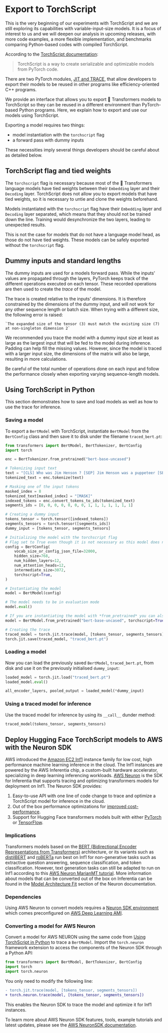 <!--Copyright 2022 The HuggingFace Team. All rights reserved.

Licensed under the Apache License, Version 2.0 (the "License"); you may not use this file except in compliance with
the License. You may obtain a copy of the License at

http://www.apache.org/licenses/LICENSE-2.0

Unless required by applicable law or agreed to in writing, software distributed under the License is distributed on
an "AS IS" BASIS, WITHOUT WARRANTIES OR CONDITIONS OF ANY KIND, either express or implied. See the License for the
specific language governing permissions and limitations under the License.

⚠️ Note that this file is in Markdown but contain specific syntax for our doc-builder (similar to MDX) that may not be
rendered properly in your Markdown viewer.

-->

# Export to TorchScript

<Tip>

This is the very beginning of our experiments with TorchScript and we are still
exploring its capabilities with variable-input-size models. It is a focus of interest to
us and we will deepen our analysis in upcoming releases, with more code examples, a more
flexible implementation, and benchmarks comparing Python-based codes with compiled
TorchScript.

</Tip>

According to the [TorchScript documentation](https://pytorch.org/docs/stable/jit.html):

> TorchScript is a way to create serializable and optimizable models from PyTorch code.

There are two PyTorch modules, [JIT and
TRACE](https://pytorch.org/docs/stable/jit.html), that allow developers to export their
models to be reused in other programs like efficiency-oriented C++ programs.

We provide an interface that allows you to export 🤗 Transformers models to TorchScript
so they can be reused in a different environment than PyTorch-based Python programs.
Here, we explain how to export and use our models using TorchScript.

Exporting a model requires two things:

- model instantiation with the `torchscript` flag
- a forward pass with dummy inputs

These necessities imply several things developers should be careful about as detailed
below.

## TorchScript flag and tied weights

The `torchscript` flag is necessary because most of the 🤗 Transformers language models
have tied weights between their `Embedding` layer and their `Decoding` layer.
TorchScript does not allow you to export models that have tied weights, so it is
necessary to untie and clone the weights beforehand.

Models instantiated with the `torchscript` flag have their `Embedding` layer and
`Decoding` layer separated, which means that they should not be trained down the line.
Training would desynchronize the two layers, leading to unexpected results.

This is not the case for models that do not have a language model head, as those do not
have tied weights. These models can be safely exported without the `torchscript` flag.

## Dummy inputs and standard lengths

The dummy inputs are used for a models forward pass. While the inputs' values are
propagated through the layers, PyTorch keeps track of the different operations executed
on each tensor. These recorded operations are then used to create the *trace* of the
model.

The trace is created relative to the inputs' dimensions. It is therefore constrained by
the dimensions of the dummy input, and will not work for any other sequence length or
batch size. When trying with a different size, the following error is raised:

```
`The expanded size of the tensor (3) must match the existing size (7) at non-singleton dimension 2`
```

We recommended you trace the model with a dummy input size at least as large as the
largest input that will be fed to the model during inference. Padding can help fill the
missing values. However, since the model is traced with a larger input size, the
dimensions of the matrix will also be large, resulting in more calculations.

Be careful of the total number of operations done on each input and follow the
performance closely when exporting varying sequence-length models.

## Using TorchScript in Python

This section demonstrates how to save and load models as well as how to use the trace
for inference.

### Saving a model

To export a `BertModel` with TorchScript, instantiate `BertModel` from the `BertConfig`
class and then save it to disk under the filename `traced_bert.pt`:

```python
from transformers import BertModel, BertTokenizer, BertConfig
import torch

enc = BertTokenizer.from_pretrained("bert-base-uncased")

# Tokenizing input text
text = "[CLS] Who was Jim Henson ? [SEP] Jim Henson was a puppeteer [SEP]"
tokenized_text = enc.tokenize(text)

# Masking one of the input tokens
masked_index = 8
tokenized_text[masked_index] = "[MASK]"
indexed_tokens = enc.convert_tokens_to_ids(tokenized_text)
segments_ids = [0, 0, 0, 0, 0, 0, 0, 1, 1, 1, 1, 1, 1, 1]

# Creating a dummy input
tokens_tensor = torch.tensor([indexed_tokens])
segments_tensors = torch.tensor([segments_ids])
dummy_input = [tokens_tensor, segments_tensors]

# Initializing the model with the torchscript flag
# Flag set to True even though it is not necessary as this model does not have an LM Head.
config = BertConfig(
    vocab_size_or_config_json_file=32000,
    hidden_size=768,
    num_hidden_layers=12,
    num_attention_heads=12,
    intermediate_size=3072,
    torchscript=True,
)

# Instantiating the model
model = BertModel(config)

# The model needs to be in evaluation mode
model.eval()

# If you are instantiating the model with *from_pretrained* you can also easily set the TorchScript flag
model = BertModel.from_pretrained("bert-base-uncased", torchscript=True)

# Creating the trace
traced_model = torch.jit.trace(model, [tokens_tensor, segments_tensors])
torch.jit.save(traced_model, "traced_bert.pt")
```

### Loading a model

Now you can load the previously saved `BertModel`, `traced_bert.pt`, from disk and use
it on the previously initialised `dummy_input`:

```python
loaded_model = torch.jit.load("traced_bert.pt")
loaded_model.eval()

all_encoder_layers, pooled_output = loaded_model(*dummy_input)
```

### Using a traced model for inference

Use the traced model for inference by using its `__call__` dunder method:

```python
traced_model(tokens_tensor, segments_tensors)
```

## Deploy Hugging Face TorchScript models to AWS with the Neuron SDK

AWS introduced the [Amazon EC2 Inf1](https://aws.amazon.com/ec2/instance-types/inf1/)
instance family for low cost, high performance machine learning inference in the cloud.
The Inf1 instances are powered by the AWS Inferentia chip, a custom-built hardware
accelerator, specializing in deep learning inferencing workloads. [AWS
Neuron](https://awsdocs-neuron.readthedocs-hosted.com/en/latest/#) is the SDK for
Inferentia that supports tracing and optimizing transformers models for deployment on
Inf1. The Neuron SDK provides:


1. Easy-to-use API with one line of code change to trace and optimize a TorchScript
   model for inference in the cloud.
2. Out of the box performance optimizations for [improved
   cost-performance](https://awsdocs-neuron.readthedocs-hosted.com/en/latest/neuron-guide/benchmark/>).
3. Support for Hugging Face transformers models built with either
   [PyTorch](https://awsdocs-neuron.readthedocs-hosted.com/en/latest/src/examples/pytorch/bert_tutorial/tutorial_pretrained_bert.html)
   or
   [TensorFlow](https://awsdocs-neuron.readthedocs-hosted.com/en/latest/src/examples/tensorflow/huggingface_bert/huggingface_bert.html).

### Implications

Transformers models based on the [BERT (Bidirectional Encoder Representations from
Transformers)](https://huggingface.co/docs/transformers/main/model_doc/bert)
architecture, or its variants such as
[distilBERT](https://huggingface.co/docs/transformers/main/model_doc/distilbert) and
[roBERTa](https://huggingface.co/docs/transformers/main/model_doc/roberta) run best on
Inf1 for non-generative tasks such as extractive question answering, sequence
classification, and token classification. However, text generation tasks can still be
adapted to run on Inf1 according to this [AWS Neuron MarianMT
tutorial](https://awsdocs-neuron.readthedocs-hosted.com/en/latest/src/examples/pytorch/transformers-marianmt.html).
More information about models that can be converted out of the box on Inferentia can be
found in the [Model Architecture
Fit](https://awsdocs-neuron.readthedocs-hosted.com/en/latest/neuron-guide/models/models-inferentia.html#models-inferentia)
section of the Neuron documentation.

### Dependencies

Using AWS Neuron to convert models requires a [Neuron SDK
environment](https://awsdocs-neuron.readthedocs-hosted.com/en/latest/neuron-guide/neuron-frameworks/pytorch-neuron/index.html#installation-guide)
which comes preconfigured on [AWS Deep Learning
AMI](https://docs.aws.amazon.com/dlami/latest/devguide/tutorial-inferentia-launching.html).

### Converting a model for AWS Neuron

Convert a model for AWS NEURON using the same code from [Using TorchScript in
Python](torchscript#using-torchscript-in-python) to trace a `BertModel`. Import the
`torch.neuron` framework extension to access the components of the Neuron SDK through a
Python API:

```python
from transformers import BertModel, BertTokenizer, BertConfig
import torch
import torch.neuron
```

You only need to modify the following line:

```diff
- torch.jit.trace(model, [tokens_tensor, segments_tensors])
+ torch.neuron.trace(model, [tokens_tensor, segments_tensors])
```

This enables the Neuron SDK to trace the model and optimize it for Inf1 instances.

To learn more about AWS Neuron SDK features, tools, example tutorials and latest
updates, please see the [AWS NeuronSDK
documentation](https://awsdocs-neuron.readthedocs-hosted.com/en/latest/index.html).

